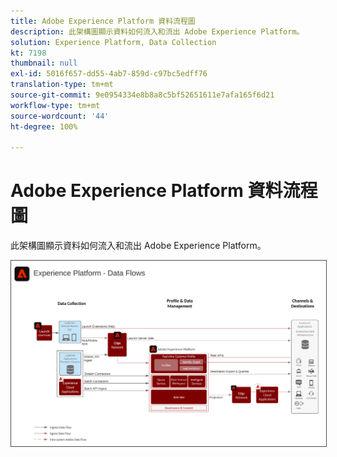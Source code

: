 ```yaml
---
title: Adobe Experience Platform 資料流程圖
description: 此架構圖顯示資料如何流入和流出 Adobe Experience Platform。
solution: Experience Platform, Data Collection
kt: 7198
thumbnail: null
exl-id: 5016f657-dd55-4ab7-859d-c97bc5edff76
translation-type: tm+mt
source-git-commit: 9e0954334e8b8a8c5bf52651611e7afa165f6d21
workflow-type: tm+mt
source-wordcount: '44'
ht-degree: 100%

---
```


# Adobe Experience Platform 資料流程圖

此架構圖顯示資料如何流入和流出 Adobe Experience Platform。

<img src="assets/aep_data_flow.svg" alt="Experience Platform 資料流程" style="border:1px solid #4a4a4a" />
